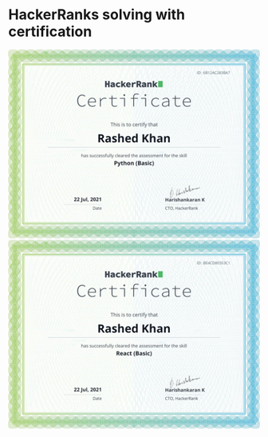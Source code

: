 # HackerRanks solving with certification

<img src="https://github.com/rashedabir/rashedabir/blob/main/python%20basic.png" alt="python basic certificate]" />

<img src="https://github.com/rashedabir/rashedabir/blob/main/react%20basic.png" alt="react basic certificate" />
